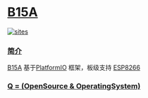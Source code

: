 # [B15A](https://github.com/OS-Q/B15A)

[![sites](http://182.61.61.133/link/resources/OSQ.png)](http://www.OS-Q.com)

### [简介](https://github.com/OS-Q/B15A/wiki)

[B15A](https://github.com/OS-Q/B15A) 基于[PlatformIO](https://github.com/platformio/platformio-core) 框架，板级支持 [ESP8266](https://github.com/SoCXin/ESP8266)


### [Q = (OpenSource & OperatingSystem) ](http://www.OS-Q.com)
